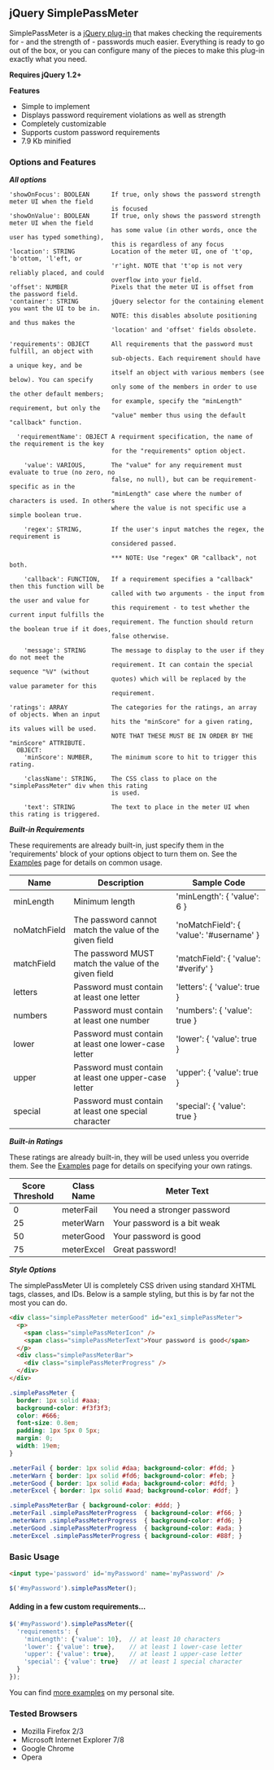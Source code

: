 jQuery SimplePassMeter
----

SimplePassMeter is a
<a href='http://plugins.jquery.com/project/simplePassMeter' title='Go to the jQuery plug-in page'>jQuery plug-in</a>
that makes checking the requirements for - and the strength of -
passwords much easier. Everything is ready to go out of the box, or
you can configure many of the pieces to make this plug-in exactly
what you need.
  
**Requires jQuery 1.2+**
  
**Features**
* Simple to implement
* Displays password requirement violations as well as strength
* Completely customizable
* Supports custom password requirements
* 7.9 Kb minified


### Options and Features

**_All options_**

```text
'showOnFocus': BOOLEAN      If true, only shows the password strength meter UI when the field
                            is focused
'showOnValue': BOOLEAN      If true, only shows the password strength meter UI when the field
                            has some value (in other words, once the user has typed something),
                            this is regardless of any focus
'location': STRING          Location of the meter UI, one of 't'op, 'b'ottom, 'l'eft, or
                            'r'ight. NOTE that 't'op is not very reliably placed, and could
                            overflow into your field.
'offset': NUMBER            Pixels that the meter UI is offset from the password field.
'container': STRING         jQuery selector for the containing element you want the UI to be in.
                            NOTE: this disables absolute positioning and thus makes the
                            'location' and 'offset' fields obsolete.

'requirements': OBJECT      All requirements that the password must fulfill, an object with
                            sub-objects. Each requirement should have a unique key, and be
                            itself an object with various members (see below). You can specify
                            only some of the members in order to use the other default members;
                            for example, specify the "minLength" requirement, but only the
                            "value" member thus using the default "callback" function.
                            
  'requirementName': OBJECT A requirment specification, the name of the requirement is the key
                            for the "requirements" option object.
                            
    'value': VARIOUS,       The "value" for any requirement must evaluate to true (no zero, no
                            false, no null), but can be requirement-specific as in the
                            "minLength" case where the number of characters is used. In others
                            where the value is not specific use a simple boolean true.
                            
    'regex': STRING,        If the user's input matches the regex, the requirement is
                            considered passed.
                            
                            *** NOTE: Use "regex" OR "callback", not both.
                            
    'callback': FUNCTION,   If a requirement specifies a "callback" then this function will be
                            called with two arguments - the input from the user and value for
                            this requirement - to test whether the current input fulfills the
                            requirement. The function should return the boolean true if it does,
                            false otherwise.
                            
    'message': STRING       The message to display to the user if they do not meet the
                            requirement. It can contain the special sequence "%V" (without
                            quotes) which will be replaced by the value parameter for this
                            requirement.

'ratings': ARRAY            The categories for the ratings, an array of objects. When an input
                            hits the "minScore" for a given rating, its values will be used.
                            NOTE THAT THESE MUST BE IN ORDER BY THE "minScore" ATTRIBUTE.
  OBJECT:
    'minScore': NUMBER,     The minimum score to hit to trigger this rating.
    
    'className': STRING,    The CSS class to place on the "simplePassMeter" div when this rating
                            is used.
                            
    'text': STRING          The text to place in the meter UI when this rating is triggered.
```

**_Built-in Requirements_**


These requirements are already built-in, just specify them in the
'requirements' block of your options object to turn them on. 
See the <a href='http://jordankasper.com/jquery/meter'>Examples</a> page for details on common usage.

<table>
  <thead>
    <tr>
        <th style='width: 20%'>Name</th>
        <th style='width: 40%'>Description</th>
        <th>Sample Code</th>
    </tr>
  </thead>
  <tbody>
    <tr>
        <td>minLength</td>
        <td>Minimum length</td>
        <td>'minLength': { 'value': 6 }</td>
    </tr>
    <tr>
        <td>noMatchField</td>
        <td>The password cannot match the value of the given field</td>
        <td>'noMatchField': { 'value': '#username' }</td>
    </tr>
    <tr>
        <td>matchField</td>
        <td>The password MUST match the value of the given field</td>
        <td>'matchField': { 'value': '#verify' }</td>
    </tr>
    <tr>
        <td>letters</td>
        <td>Password must contain at least one letter</td>
        <td>'letters': { 'value': true }</td>
    </tr>
    <tr>
        <td>numbers</td>
        <td>Password must contain at least one number</td>
        <td>'numbers': { 'value': true }</td>
    </tr>
    <tr>
        <td>lower</td>
        <td>Password must contain at least one lower-case letter</td>
        <td>'lower': { 'value': true }</td>
    </tr>
    <tr>
        <td>upper</td>
        <td>Password must contain at least one upper-case letter</td>
        <td>'upper': { 'value': true }</td>
    </tr>
    <tr>
        <td>special</td>
        <td>Password must contain at least one special character</td>
        <td>'special': { 'value': true }</td>
    </tr>
  </tbody>
</table>

**_Built-in Ratings_**

These ratings are already built-in, they will be used unless you
override them. See the <a href='http://jordankasper.com/jquery/meter'>Examples</a> page for
details on specifying your own ratings.
  
<table>
  <thead>
    <tr>
        <th style='width: 15%'>Score Threshold</th>
        <th style='width: 15%'>Class Name</th>
        <th>Meter Text</th>
    </tr>
  </thead>
  <tbody>
    <tr>
        <td>0</td>
        <td>meterFail</td>
        <td>You need a stronger password</td>
    </tr>
    <tr>
        <td>25</td>
        <td>meterWarn</td>
        <td>Your password is a bit weak</td>
    </tr>
    <tr>
        <td>50</td>
        <td>meterGood</td>
        <td>Your password is good</td>
    </tr>
    <tr>
        <td>75</td>
        <td>meterExcel</td>
        <td>Great password!</td>
    </tr>
  </tbody>
</table>

**_Style Options_**

The simplePassMeter UI is completely CSS driven using standard
XHTML tags, classes, and IDs. Below is a sample styling, but
this is by far not the most you can do.

```html
<div class="simplePassMeter meterGood" id="ex1_simplePassMeter">
  <p>
    <span class="simplePassMeterIcon" />
    <span class="simplePassMeterText">Your password is good</span>
  </p>
  <div class="simplePassMeterBar">
    <div class="simplePassMeterProgress" />
  </div>
</div>
```

```css
.simplePassMeter {
  border: 1px solid #aaa;
  background-color: #f3f3f3;
  color: #666;
  font-size: 0.8em;
  padding: 1px 5px 0 5px;
  margin: 0;
  width: 19em;
}

.meterFail { border: 1px solid #daa; background-color: #fdd; }
.meterWarn { border: 1px solid #fd6; background-color: #feb; }
.meterGood { border: 1px solid #ada; background-color: #dfd; }
.meterExcel { border: 1px solid #aad; background-color: #ddf; }

.simplePassMeterBar { background-color: #ddd; }
.meterFail .simplePassMeterProgress  { background-color: #f66; }
.meterWarn .simplePassMeterProgress  { background-color: #fd6; }
.meterGood .simplePassMeterProgress  { background-color: #ada; }
.meterExcel .simplePassMeterProgress { background-color: #88f; }
```

### Basic Usage

```html
<input type='password' id='myPassword' name='myPassword' />
```

```js
$('#myPassword').simplePassMeter();
```

#### Adding in a few custom requirements...

```js
$('#myPassword').simplePassMeter({
  'requirements': {
    'minLength': {'value': 10},  // at least 10 characters
    'lower': {'value': true},    // at least 1 lower-case letter
    'upper': {'value': true},    // at least 1 upper-case letter
    'special': {'value': true}   // at least 1 special character
  }
});
```

You can find [more examples](http://jordankasper.com/jquery/meter) on my personal site.
  
### Tested Browsers

* Mozilla Firefox 2/3
* Microsoft Internet Explorer 7/8
* Google Chrome
* Opera
